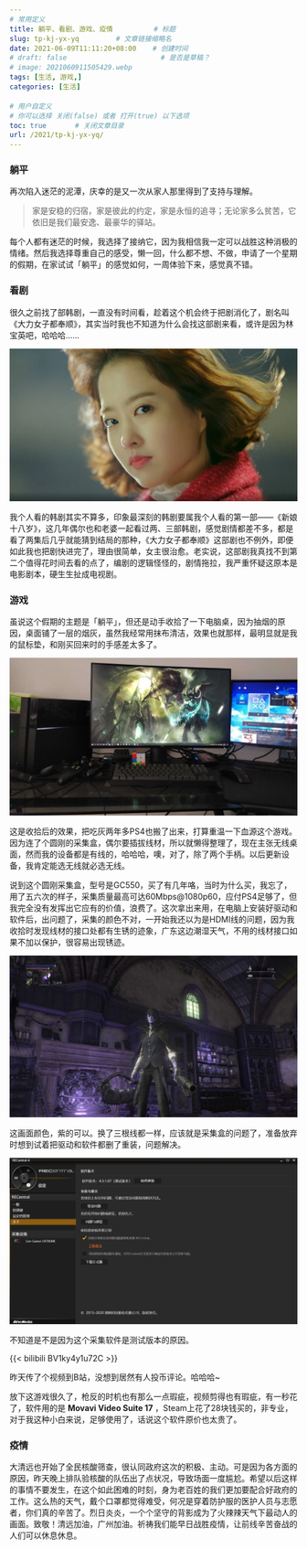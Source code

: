 ```yaml
---
# 常用定义
title: 躺平、看剧、游戏、疫情          # 标题
slug: tp-kj-yx-yq         # 文章链接缩略名
date: 2021-06-09T11:11:20+08:00    # 创建时间
# draft: false                       # 是否是草稿？
# image: 2021060911505429.webp
tags: [生活, 游戏,]
categories: [生活]

# 用户自定义
# 你可以选择 关闭(false) 或者 打开(true) 以下选项
toc: true       # 关闭文章目录
url: /2021/tp-kj-yx-yq/
---
```


### 躺平

再次陷入迷茫的泥潭，庆幸的是又一次从家人那里得到了支持与理解。

> 家是安稳的归宿，家是彼此的约定，家是永恒的追寻；无论家多么贫苦，它依旧是我们最安逸、最豪华的驿站。

每个人都有迷茫的时候，我选择了接纳它，因为我相信我一定可以战胜这种消极的情绪。然后我选择尊重自己的感受，懒一回，什么都不想、不做，申请了一个星期的假期，在家试试「躺平」的感觉如何，一周体验下来，感觉真不错。

### 看剧

很久之前找了部韩剧，一直没有时间看，趁着这个机会终于把剧消化了，剧名叫《大力女子都奉顺》，其实当时我也不知道为什么会找这部剧来看，或许是因为林宝英吧，哈哈哈……

![](postImages/laomai/2023/02/27/163fc34c8a77c4-1.webp)

我个人看的韩剧其实不算多，印象最深刻的韩剧要属我个人看的第一部——《新娘十八岁》，这几年偶尔也和老婆一起看过两、三部韩剧，感觉剧情都差不多，都是看了两集后几乎就能猜到结局的那种，《大力女子都奉顺》这部剧也不例外，即便如此我也把剧快进完了，理由很简单，女主很治愈。老实说，这部剧我真找不到第二个值得花时间去看的点了，编剧的逻辑怪怪的，剧情拖拉，我严重怀疑这原本是电影剧本，硬生生扯成电视剧。

### 游戏

虽说这个假期的主题是「躺平」，但还是动手收拾了一下电脑桌，因为抽烟的原因，桌面铺了一层的烟灰，虽然我经常用抹布清洁，效果也就那样，最明显就是我的鼠标垫，和刚买回来时的手感差太多了。

![](postImages/laomai/2023/02/27/163fc34c8ae638-1.webp)

这是收拾后的效果，把吃灰两年多PS4也搬了出来，打算重温一下血源这个游戏。因为连了个圆刚的采集盒，偶尔要插拔线材，所以就懒得整理了，现在主张无线桌面，然而我的设备都是有线的，哈哈哈，噢，对了，除了两个手柄。以后更新设备，我肯定能选无线就必选无线。

说到这个圆刚采集盒，型号是GC550，买了有几年咯，当时为什么买，我忘了，用了五六次的样子，采集质量最高可达60Mbps@1080p60，应付PS4足够了，但我完全没有发挥出它应有的价值，浪费了。这次拿出来用，在电脑上安装好驱动和软件后，出问题了，采集的颜色不对，一开始我还以为是HDMI线的问题，因为我收拾时发现线材的接口处都有生锈的迹象，广东这边潮湿天气，不用的线材接口如果不加以保护，很容易出现锈迹。

![](postImages/laomai/2023/02/27/163fc34c8b5c59-1.webp)

这画面颜色，紫的可以。换了三根线都一样，应该就是采集盒的问题了，准备放弃时想到试着把驱动和软件都删了重装，问题解决。

![](postImages/laomai/2023/02/27/163fc34c8bea96-1.webp)

不知道是不是因为这个采集软件是测试版本的原因。

{{< bilibili BV1ky4y1u72C >}}

昨天传了个视频到B站，没想到居然有人投币评论。哈哈哈~

放下这游戏很久了，枪反的时机也有那么一点瑕疵，视频剪得也有瑕疵，有一秒花了，软件用的是 **Movavi Video Suite 17** ，Steam上花了28块钱买的，非专业，对于我这种小白来说，足够使用了，话说这个软件原价也太贵了。

### 疫情

大清远也开始了全民核酸筛查，很认同政府这次的积极、主动。可是因为各方面的原因，昨天晚上排队验核酸的队伍出了点状况，导致场面一度尴尬。希望以后这样的事情不要发生，在这个如此困难的时刻，身为老百姓的我们更加要配合好政府的工作。这么热的天气，戴个口罩都觉得难受，何况是穿着防护服的医护人员与志愿者，你们真的辛苦了。烈日炎炎，一个个坚守的背影成为了火辣辣天气下最动人的画面。致敬！清远加油，广州加油。祈祷我们能早日战胜疫情，让前线辛苦奋战的人们可以休息休息。

